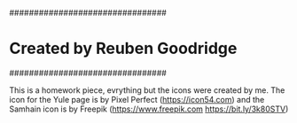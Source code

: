 ################################
#  Created by Reuben Goodridge #
################################

This is a homework piece, evrything but the icons were created by me. The icon for the Yule page is by Pixel Perfect (https://icon54.com) and the Samhain icon is by Freepik (https://www.freepik.com https://bit.ly/3k80STV)
